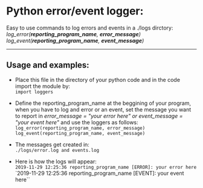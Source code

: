 # Python error/event logger:
Easy to use commands to log errors and events in a ./logs dirctory:<br>
<i>log_error(<b>reporting_program_name</b>, <b>error_message</b>)<br>
log_event(<b>reporting_program_name</b>, <b>event_message</b>)</i><br>

<hr>

## Usage and examples:
- Place this file in the directory of your python code and in the code import the module by:<br>
  `import loggers`

- Define the reporting_program_name at the beggining of your program, when you have to log and error or an event, set the message you want to report in <i>error_message = "your error here" or event_message = "your event here"</i> and use the loggers as follows:<br>
  `log_error(reporting_program_name, error_message)`<br>
  `log_event(reporting_program_name, event_message)`

- The messages get created in:<br>
`./logs/error.log and events.log`

- Here is how the logs will appear:<br>
`2019-11-29 12:25:36 reporting_program_name [ERROR]: your error here`<br>
`2019-11-29 12:25:36 reporting_program_name [EVENT]: your event here``
